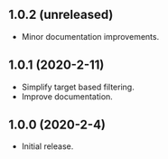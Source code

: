 ## 1.0.2 (unreleased)
* Minor documentation improvements.

## 1.0.1 (2020-2-11)
* Simplify target based filtering.
* Improve documentation.

## 1.0.0 (2020-2-4)
* Initial release.
